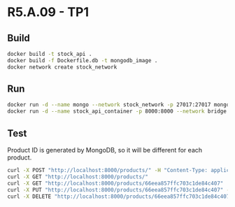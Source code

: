 # R5.A.09 - TP1

## Build

```bash
docker build -t stock_api .
docker build -f Dockerfile.db -t mongodb_image .
docker network create stock_network
```

## Run

```bash
docker run -d --name mongo --network stock_network -p 27017:27017 mongodb_image
docker run -d --name stock_api_container -p 8000:8000 --network bridge stock_api
```

## Test

Product ID is generated by MongoDB, so it will be different for each product.
```bash
curl -X POST "http://localhost:8000/products/" -H "Content-Type: application/json" -d '{"name": "Brake Pads", "description": "High-quality brake pads", "quantity": 100, "price": 50.0}'
curl -X GET "http://localhost:8000/products/"
curl -X GET "http://localhost:8000/products/66eea857ffc703c1de84c407"
curl -X PUT "http://localhost:8000/products/66eea857ffc703c1de84c407" -H "Content-Type: application/json" -d '{"name": "Brake Pads", "description": "High-quality brake pads", "quantity": 50, "price": 50.0}'
curl -X DELETE "http://localhost:8000/products/66eea857ffc703c1de84c407"
```
